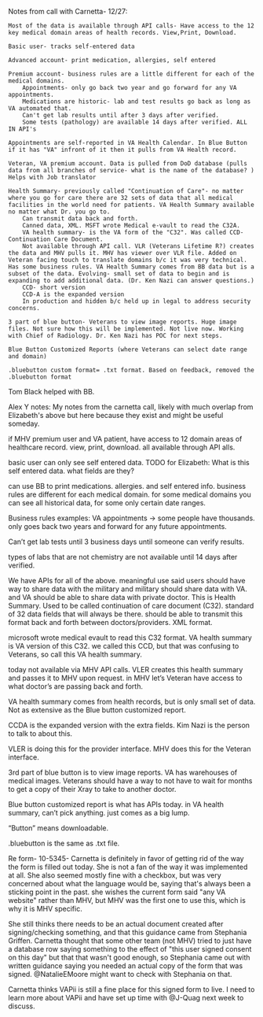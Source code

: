 Notes from call with Carnetta- 12/27:

    Most of the data is available through API calls- Have access to the 12 key medical domain areas of health records. View,Print, Download.

    Basic user- tracks self-entered data

    Advanced account- print medication, allergies, self entered

    Premium account- business rules are a little different for each of the medical domains.
        Appointments- only go back two year and go forward for any VA appointments.
        Medications are historic- lab and test results go back as long as VA automated that.
        Can't get lab results until after 3 days after verified.
        Some tests (pathology) are available 14 days after verified. ALL IN API's

    Appointments are self-reported in VA Health Calendar. In Blue Button if it has "VA" infront of it then it pulls from VA Health record.

    Veteran, VA premium account. Data is pulled from DoD database (pulls data from all branches of service- what is the name of the database? ) Helps with Job translator

    Health Summary- previously called "Continuation of Care"- no matter where you go for care there are 32 sets of data that all medical facilities in the world need for patients. VA Health Summary available no matter what Dr. you go to.
        Can transmit data back and forth.
        Canned data, XML. MSFT wrote Medical e-vault to read the C32A.
        VA health summary- is the VA form of the "C32". Was called CCD- Continuation Care Document.
        Not available through API call. VLR (Veterans Lifetime R?) creates the data and MHV pulls it. MHV has viewer over VLR file. Added on Veteran facing touch to translate domains b/c it was very technical. Has some business rules. VA Health Summary comes from BB data but is a subset of the data. Evolving- small set of data to begin and is expanding to add additional data. (Dr. Ken Nazi can answer questions.)
        CCD- short version
        CCD-A is the expanded version
        In production and hidden b/c held up in legal to address security concerns.

    3 part of blue button- Veterans to view image reports. Huge image files. Not sure how this will be implemented. Not live now. Working with Chief of Radiology. Dr. Ken Nazi has POC for next steps.

    Blue Button Customized Reports (where Veterans can select date range and domain)

    .bluebutton custom format= .txt format. Based on feedback, removed the .bluebutton format

Tom Black helped with BB.

Alex Y notes:
My notes from the carnetta call, likely with much overlap from Elizabeth's above but here because they exist and might be useful someday.

if MHV premium user and VA patient, have access to 12 domain areas of healthcare record.
view, print, download. all available through API alls.

basic user can only see self entered data.
TODO for Elizabeth: What is this self entered data. what fields are they?

can use BB to print medications. allergies. and self entered info.
business rules are different for each medical domain. for some medical domains you can see all historical data, for some only certain date ranges.

Business rules examples: VA appointments -> some people have thousands. only goes back two years and forward for any future appointments.

Can’t get lab tests until 3 business days until someone can verify results.

types of labs that are not chemistry are not available until 14 days after verified.

We have APIs for all of the above. meaningful use said users should have way to share data with the military and military should share data with VA. and VA should be able to share data with private doctor. This is Health Summary. Used to be called continuation of care document (C32). standard of 32 data fields that will always be there. should be able to transmit this format back and forth between doctors/providers. XML format.

microsoft wrote medical evault to read this C32 format. VA health summary is VA version of this C32. we called this CCD, but that was confusing to Veterans, so call this VA health summary.

today not available via MHV API calls. VLER creates this health summary and passes it to MHV upon request. in MHV let’s Veteran have access to what doctor’s are passing back and forth.

VA health summary comes from health records, but is only small set of data. Not as extensive as the Blue button customized report.

CCDA is the expanded version with the extra fields. Kim Nazi is the person to talk to about this.

VLER is doing this for the provider interface. MHV does this for the Veteran interface.

3rd part of blue button is to view image reports. VA has warehouses of medical images. Veterans should have a way to not have to wait for months to get a copy of their Xray to take to another doctor.

Blue button customized report is what has APIs today.
in VA health summary, can’t pick anything. just comes as a big lump.

“Button” means downloadable.

.bluebutton is the same as .txt file.

Re form- 10-5345- Carnetta is definitely in favor of getting rid of the way the form is filled out today. She is not a fan of the way it was implemented at all. She also seemed mostly fine with a checkbox, but was very concerned about what the language would be, saying that's always been a sticking point in the past. she wishes the current form said "any VA website" rather than MHV, but MHV was the first one to use this, which is why it is MHV specific.

She still thinks there needs to be an actual document created after signing/checking something, and that this guidance came from Stephania Griffen. Carnetta thought that some other team (not MHV) tried to just have a database row saying something to the effect of "this user signed consent on this day" but that that wasn't good enough, so Stephania came out with written guidance saying you needed an actual copy of the form that was signed. @NatalieEMoore might want to check with Stephania on that.

Carnetta thinks VAPii is still a fine place for this signed form to live. I need to learn more about VAPii and have set up time with @J-Quag next week to discuss.
